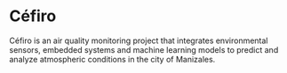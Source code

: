 # Céfiro
Céfiro is an air quality monitoring project that integrates environmental sensors, embedded systems and machine learning models to predict and analyze atmospheric conditions in the city of Manizales.
